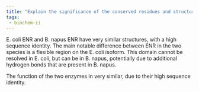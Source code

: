 ```yaml
---
title: "Explain the significance of the conserved residues and structural similarities between E. coli ENR and B. napus ENR. How do these similarities impact their functionality? "
tags:
 - biochem-ii
---
```

E. coli ENR and B. napus ENR have very similar structures, with a high sequence identity. The main notable difference between ENR in the two species is a flexible region on the E. coli isoform. This domain cannot be resolved in E. coli, but can be in B. napus, potentially due to additional hydrogen bonds that are present in B. napus.  

The function of the two enzymes in very similar, due to their high sequence identity.  
